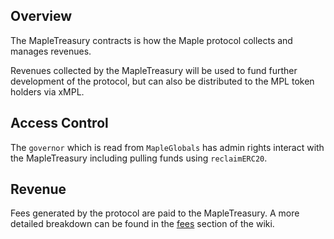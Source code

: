 ## Overview

The MapleTreasury contracts is how the Maple protocol collects and manages revenues.

Revenues collected by the MapleTreasury will be used to fund further development of the protocol, but can also be distributed to the MPL token holders via xMPL.

## Access Control

The `governor` which is read from `MapleGlobals` has admin rights interact with the MapleTreasury including pulling funds using `reclaimERC20`.

## Revenue

Fees generated by the protocol are paid to the MapleTreasury. A more detailed breakdown can be found in the [fees](../protocol-overview/fees.md) section of the wiki.
